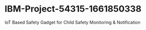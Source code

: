 # IBM-Project-54315-1661850338
IoT Based Safety Gadget for Child Safety Monitoring &amp; Notification
